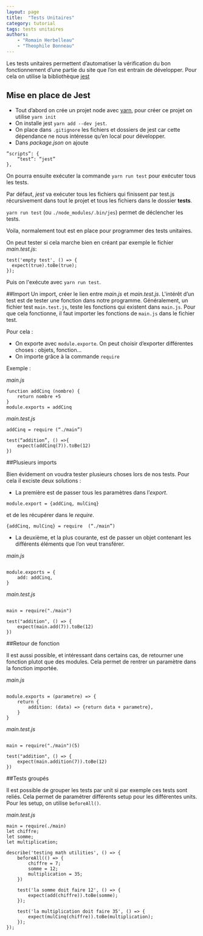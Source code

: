 ```yaml
---
layout: page
title:  "Tests Unitaires"
category: tutorial
tags: tests unitaires
authors: 
    - "Romain Herbelleau"
    - "Theophile Bonneau"
---
```


Les tests unitaires permettent d’automatiser la vérification du bon fonctionnement d’une partie du site que l’on est entrain de développer.
Pour cela on utilise la bibliothèque [jest](https://jestjs.io/) 

## Mise en place de Jest

- Tout d’abord on crée un projet node avec [yarn](https://classic.yarnpkg.com/en/), pour créer ce projet on utilise ``yarn init``
- On installe jest ``yarn add --dev jest``.
- On place dans ``.gitignore`` les fichiers et dossiers de jest car cette dépendance ne nous intéresse qu’en local pour développer.
- Dans *package.json* on ajoute

~~~ shell
”scripts”: {
	“test”: “jest”
},
~~~

On pourra ensuite exécuter la commande ``yarn run test`` pour exécuter tous les tests.

Par défaut, *jest* va exécuter tous les fichiers qui finissent par test.js récursivement dans tout le projet et tous les fichiers dans le dossier **__tests__**.

``yarn run test`` (ou ``./node_modules/.bin/jes``) permet de déclencher les tests.

Voila, normalement tout est en place pour programmer des tests unitaires.

On peut tester si cela marche bien en créant par exemple le fichier *main.test.js*:

~~~ shell
test('empty test', () => {
  expect(true).toBe(true);
});
~~~ 
Puis on l'exécute avec ``yarn run test``.


##Import
Un import, créer le lien entre *main.js* et *main.test.js*.
L'intérêt d’un test est de tester une fonction dans notre programme. Généralement, un fichier test ``main.test.js``, teste les fonctions qui existent dans ``main.js``. Pour que cela fonctionne, il faut importer les fonctions de ``main.js`` dans le fichier test. 

Pour cela :
- On exporte avec ``module.exporte``. On peut choisir d’exporter différentes choses : objets, fonction…
- On importe grâce à la commande ``require``

Exemple :

*main.js*
~~~ shell
function addCinq (nombre) {
	return nombre +5
}
module.exports = addCinq
~~~
*main.test.js*
~~~ shell
addCinq = require (“./main”)

test(“addition”, () =>{
	expect(addCinq(7)).toBe(12)
})
~~~

##Plusieurs imports

Bien évidement on voudra tester plusieurs choses lors de nos tests. Pour cela il exciste deux solutions :

- La première est de passer tous les paramètres dans l’*export*.

``module.export = {addCinq, mulCinq}``

et de les récupérer dans le *require*.

``{addCinq, mulCinq} = require  (“./main”)``

- La deuxième, et la plus courante, est de passer un objet contenant les différents éléments que l’on veut transférer.

*main.js*
~~~ shell

module.exports = {
    add: addCinq,
}
~~~

*main.test.js*
~~~ shell

main = require("./main")

test("addition", () => {
    expect(main.add(7)).toBe(12)
})
~~~

##Retour de fonction

Il est aussi possible, et intéressant dans certains cas, de retourner une fonction plutot que des modules. Cela permet de rentrer un paramètre dans la fonction importée.

*main.js*
~~~ shell

module.exports = (parametre) => {
    return {
        addition: (data) => {return data + parametre},
    }
}
~~~
*main.test.js*
~~~ shell

main = require("./main")(5)

test("addition", () => {
    expect(main.addition(7)).toBe(12)
})
~~~

##Tests groupés

Il est possible de grouper les tests par unit si par exemple ces tests sont reliés. Cela permet de paramétrer différents setup pour les différentes units. Pour les setup, on utilise ``beforeAll()``.

*main.test.js*
~~~ shell
main = require(./main)
let chiffre;
let somme;
let multiplication;

describe('testing math utilities', () => {
    beforeAll(() => {
        chiffre = 7;
        somme = 12;
        multiplication = 35;
    })

    test('la somme doit faire 12', () => {
        expect(add(chiffre)).toBe(somme);
    });

    test('la multiplication doit faire 35', () => {
        expect(mulCinq(chiffre)).toBe(multiplication);
    });
});
~~~



